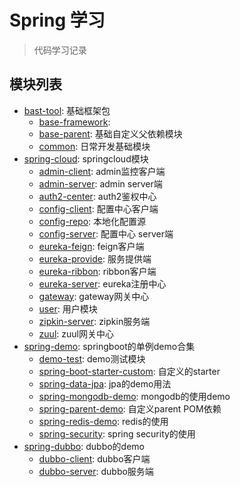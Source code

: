 # Spring 学习

> 代码学习记录

## 模块列表

- [bast-tool](./base-tool): 基础框架包
  - [base-framework](/base-tool/base-framework): 
  - [base-parent](.//base-tool/base-parent): 基础自定义父依赖模块
  - [common](./base-tool/common): 日常开发基础模块
- [spring-cloud](./spring-cloud): springcloud模块
  - [admin-client](./spring-cloud/admin-client): admin监控客户端
  - [admin-server](./spring-cloud/admin-server): admin server端
  - [auth2-center](./spring-cloud/auth2-center): auth2鉴权中心
  - [config-client](./spring-cloud/config-client): 配置中心客户端
  - [config-repo](./spring-cloud/config-repo): 本地化配置源
  - [config-server](./spring-cloud/config-server): 配置中心 server端
  - [eureka-feign](./spring-cloud/eureka-feign): feign客户端
  - [eureka-provide](./spring-cloud/eureka-provide): 服务提供端
  - [eureka-ribbon](./spring-cloud/eureka-ribbon): ribbon客户端
  - [eureka-server](./spring-cloud/eureka-server): eureka注册中心
  - [gateway](./spring-cloud/gateway): gateway网关中心
  - [user](./spring-cloud/user): 用户模块
  - [zipkin-server](./spring-cloud/zipkin-server): zipkin服务端
  - [zuul](./spring-cloud/zuul): zuul网关中心
- [spring-demo](./spring-demo): springboot的单例demo合集
  - [demo-test](./spring-demo/demo-test): demo测试模块
  - [spring-boot-starter-custom](./spring-demo/spring-boot-starter-custom):
    自定义的starter
  - [spring-data-jpa](./spring-demo/spring-data-jpa): jpa的demo用法
  - [spring-mongodb-demo](./spring-demo/spring-mongodb-demo):
    mongodb的使用demo
  - [spring-parent-demo](./spring-demo/spring-parent-demo): 自定义parent
    POM依赖
  - [spring-redis-demo](./spring-demo/spring-redis-demo): redis的使用
  - [spring-security](./spring-demo/spring-security): spring
    security的使用
- [spring-dubbo](./spring-dubbo): dubbo的demo
  - [dubbo-client](./spring-dubbo/dubbo-client): dubbo客户端
  - [dubbo-server](./spring-dubbo/dubbo-server): dubbo服务端
